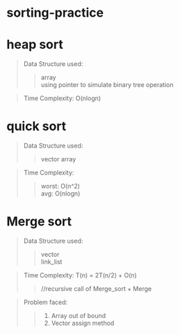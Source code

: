 # sorting-practice
# heap sort
>Data Structure used:
>>array  
>>using pointer to simulate binary tree operation

>Time Complexity: O(nlogn)
# quick sort
>Data Structure used:
>>vector array

>Time Complexity:
>>worst: O(n^2)  
>>avg: O(nlogn)
# Merge sort
  >Data Structure used:
  >>vector  
  >>link_list
  
  >Time Complexity: T(n) = 2T(n/2) + O(n)
  >>//recursive call of Merge_sort + Merge
  
  >Problem faced:
  >>1. Array out of bound  
  >>2. Vector assign method
